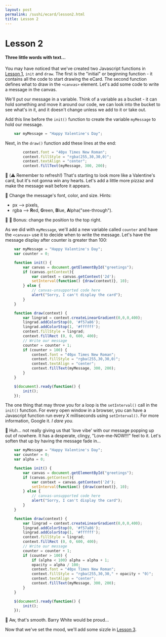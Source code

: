 ```yaml
---
layout: post
permalink: /sushi/ecard/lesson2.html
title: Lesson 2
---
```

# Lesson 2
#### Three little words with text...

You may have noticed that we've created two Javascript functions in [Lesson 1](lesson1.md), `init` and `draw`.  The first is the "initial" or beginning function - it contains all the code to start drawing the eCard.  The second function defines what to draw in the `<canvas>` element.  Let's add some code to write a message in the canvas.

We'll put our message in a variable.  Think of a variable as a bucket - it can hold something and move it around our code, we can look into the bucket to see what's in it, and it doesn't change unless we add to it or take out.

Add this line before the `init()` function to create the variable `myMessage` to hold our message.

```javascript
    var myMessage = "Happy Valentine's Day";
```

Next, in the `draw()` function add these lines at the end:

```javascript
        context.font = "40px Times New Roman";
        context.fillStyle = "rgba(255,30,30,0)";
        context.textAlign = "center";
        context.fillText(myMessage, 300, 200);
```

:eyes: (:warning: Remember to refresh!) That's starting to look more like a Valentine's card, but it's not gonna win any hearts.  Let's add a little more pizzaz and make the message wait before it appears.

:cherries: Change the message's font, color, and size. Hints:
  - px --> pixels,
  - rgba --> **R**ed, **G**reen, **B**lue, **A**lpha("see-through").


:cherries: :cherries: Bonus: change the position to the top right.

As we did with `myMessage`, we'll add a new variable called `counter` and have the `<canvas>` use it to decide when to write the message.  Let's have the message display after counter is greater than 100:

```javascript
    var myMessage = "Happy Valentine's Day";
    var counter = 0;

    function init() {
        var canvas = document.getElementById("greetings");
        if (canvas.getContext){
            var context = canvas.getContext('2d');
            setInterval(function() {draw(context)}, 10);
        } else {
            // canvas-unsupported code here
            alert("Sorry, I can't display the card");
        }
    }

    function draw(context) {
        var lingrad = context.createLinearGradient(0,0,0,400);
        lingrad.addColorStop(0, '#f57a86');
        lingrad.addColorStop(1, '#ffffff');
        context.fillStyle = lingrad;
        context.fillRect (0, 0, 600, 400);
        // Write our message
        counter = counter + 1;
        if (counter > 100) {
            context.font = "40px Times New Roman";
            context.fillStyle = "rgba(255,30,30,0)";
            context.textAlign = "center";
            context.fillText(myMessage, 300, 200);
        }
    }

    $(document).ready(function() {
        init();
    });
```

The one thing that may throw you for a loop is the `setInterval()` call in the `init()` function.  For every open window in a browser, you can have a Javascript function run every X milliseconds using `setInterval()`.  For more information, Google it.  _I dare you._

:eyes: Huh... not really giving us that 'love vibe' with our message popping up out of nowhere.  It has a desperate, clingy, "Love-me-NOW!!!" feel to it.  Let's soften that up by having the message fade in...

```javascript
    var myMessage = "Happy Valentine's Day";
    var counter = 0;
    var alpha = 0;

    function init() {
        var canvas = document.getElementById("greetings");
        if (canvas.getContext){
            var context = canvas.getContext('2d');
            setInterval(function() {draw(context)}, 10);
        } else {
            // canvas-unsupported code here
            alert("Sorry, I can't display the card");
        }
    }

    function draw(context) {
        var lingrad = context.createLinearGradient(0,0,0,400);
        lingrad.addColorStop(0, '#f57a86');
        lingrad.addColorStop(1, '#ffffff');
        context.fillStyle = lingrad;
        context.fillRect (0, 0, 600, 400);
        // Write our message
        counter = counter + 1;
        if (counter > 100) {
            if (alpha < 100) alpha = alpha + 1;
            opacity = alpha / 100;
            context.font = "40px Times New Roman";
            context.fillStyle = "rgba(255,30,30," + opacity + "0)";
            context.textAlign = "center";
            context.fillText(myMessage, 300, 200);
        }
    }

    $(document).ready(function() {
        init();
    });
```

:eyes: Aw, that's smooth.  Barry White would be proud...

Now that we've set the mood, we'll add some sizzle in [Lesson 3](lesson3.md).
